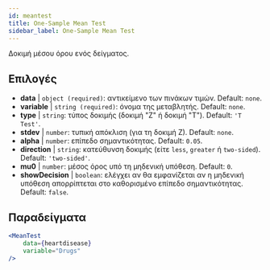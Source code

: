 ```yaml
---
id: meantest
title: One-Sample Mean Test
sidebar_label: One-Sample Mean Test
---
```


Δοκιμή μέσου όρου ενός δείγματος.

## Επιλογές

* __data__ | `object (required)`: αντικείμενο των πινάκων τιμών. Default: `none`.
* __variable__ | `string (required)`: όνομα της μεταβλητής. Default: `none`.
* __type__ | `string`: τύπος δοκιμής (δοκιμή "Ζ" ή δοκιμή "Τ"). Default: `'T Test'`.
* __stdev__ | `number`: τυπική απόκλιση (για τη δοκιμή Ζ). Default: `none`.
* __alpha__ | `number`: επίπεδο σημαντικότητας. Default: `0.05`.
* __direction__ | `string`: κατεύθυνση δοκιμής (είτε `less`, `greater` ή `two-sided`). Default: `'two-sided'`.
* __mu0__ | `number`: μέσος όρος υπό τη μηδενική υπόθεση. Default: `0`.
* __showDecision__ | `boolean`: ελέγχει αν θα εμφανίζεται αν η μηδενική υπόθεση απορρίπτεται στο καθορισμένο επίπεδο σημαντικότητας. Default: `false`.


## Παραδείγματα

```jsx live
<MeanTest
    data={heartdisease} 
    variable="Drugs"
/>
```
